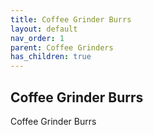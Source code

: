 ```yaml
---
title: Coffee Grinder Burrs
layout: default
nav_order: 1
parent: Coffee Grinders
has_children: true
---
```


## Coffee Grinder Burrs
Coffee Grinder Burrs
